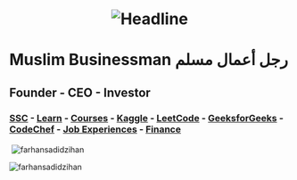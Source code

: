 <h1 align=center>
    <img src="https://readme-typing-svg.herokuapp.com?font=Poppins&size=32&duration=3500&color=C9D1D1FF&center=true&width=600&lines=Hi!;I'm+Zihan" alt="Headline" />
</h1>

# Muslim Businessman رجل أعمال مسلم
## Founder - CEO - Investor 

### [SSC](https://online.udvash-unmesh.com/Routine/PastClasses) - [Learn](https://www.youtube.com/playlist?list=WL) - [Courses](https://www.coursera.org/my-learning) - [Kaggle](https://www.kaggle.com/farhansadidzihan) - [LeetCode](https://leetcode.com/u/farhansadidzihan) - [GeeksforGeeks](https://www.geeksforgeeks.org/user/farhansadidzihan67) - [CodeChef](https://www.codechef.com/users/farhanzihan) - [Job Experiences](https://www.theforage.com/achievements) - [Finance](https://www.msn.com/en-xl/money)

<p>&nbsp;<img align="center" src="https://github-readme-stats.vercel.app/api?username=farhansadidzihan&show_icons=true&locale=en&theme=radical" alt="farhansadidzihan" /></p>

<p><img align="center" src="https://github-readme-streak-stats.herokuapp.com/?user=farhansadidzihan&theme=radical" alt="farhansadidzihan" /></p>
